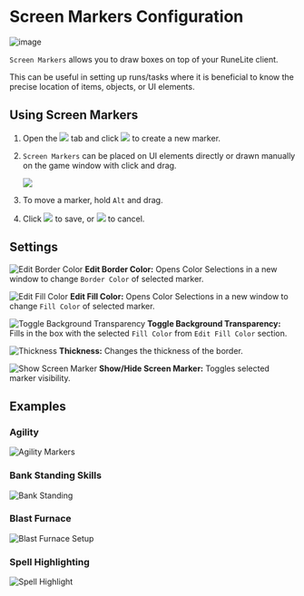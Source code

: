 # Screen Markers Configuration

![image](https://raw.githubusercontent.com/runelite/wiki/master/img/Screen-Markers-example.png)

`Screen Markers` allows you to draw boxes on top of your RuneLite client.

This can be useful in setting up runs/tasks where it is beneficial to know the precise location of items, objects, or UI elements.

## Using Screen Markers

1. Open the ![](https://raw.githubusercontent.com/runelite/wiki/master/img/Screen-Markers-sidebar-icon.png) tab and click ![](https://raw.githubusercontent.com/runelite/wiki/master/img/Screen-Markers-new-marker-icon.png) to create a new marker.
2. `Screen Markers` can be placed on UI elements directly or drawn manually on the game window with click and drag.

    ![](https://raw.githubusercontent.com/runelite/wiki/master/img/Screen-Markers-widget-snapping.gif)

3. To move a marker, hold `Alt` and drag.
4. Click ![](https://raw.githubusercontent.com/runelite/wiki/master/img/Screen-Markers-confirm-marker-icon.png) to save, or ![](https://raw.githubusercontent.com/runelite/wiki/master/img/Screen-Markers-cancel-marker-icon.png) to cancel.

## Settings

![Edit Border Color](https://raw.githubusercontent.com/runelite/wiki/master/img/Screen-Markers-edit-border-icon.png) **Edit Border Color:**
Opens Color Selections in a new window to change `Border Color` of selected marker.

![Edit Fill Color](https://raw.githubusercontent.com/runelite/wiki/master/img/Screen-Markers-edit-fill-icon.png) **Edit Fill Color:**
Opens Color Selections in a new window to change `Fill Color` of selected marker.

![Toggle Background Transparency](https://raw.githubusercontent.com/runelite/wiki/master/img/Screen-Markers-background-transparency-icon.png) **Toggle Background Transparency:**
Fills in the box with the selected `Fill Color` from `Edit Fill Color` section.

![Thickness](https://raw.githubusercontent.com/runelite/wiki/master/img/Screen-Markers-thickness.png) **Thickness:** Changes the thickness of the border.

![Show Screen Marker](https://raw.githubusercontent.com/runelite/wiki/master/img/Screen-Markers-visibility-icon.png) **Show/Hide Screen Marker:** Toggles selected marker visibility.

## Examples
### Agility
![Agility Markers](https://raw.githubusercontent.com/runelite/wiki/master/img/Screen-Markers-agility.png)
### Bank Standing Skills
![Bank Standing](https://raw.githubusercontent.com/runelite/wiki/master/img/Screen-Markers-bank-standing.png)
### Blast Furnace
![Blast Furnace Setup](https://raw.githubusercontent.com/runelite/wiki/master/img/Screen-Markers-blast-furnace.png)
### Spell Highlighting
![Spell Highlight](https://raw.githubusercontent.com/runelite/wiki/master/img/Screen-Markers-spells.png)
